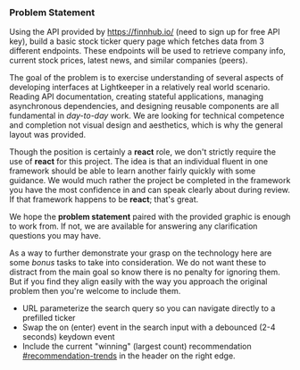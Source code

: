 ### Problem Statement
Using the API provided by https://finnhub.io/ (need to sign up for free API key), build a basic stock ticker query page which fetches data from 3 different endpoints. These endpoints will be used to retrieve company info, current stock prices, latest news, and similar companies (peers). 

The goal of the problem is to exercise understanding of several aspects of developing interfaces at Lightkeeper in a relatively real world scenario. Reading API documentation, creating stateful applications, managing asynchronous dependencies, and designing reusable components are all fundamental in _day-to-day_ work. We are looking for technical competence and completion not visual design and aesthetics, which is why the general layout was provided. 

Though the position is certainly a **react** role, we don't strictly require the use of **react** for this project. The idea is that an individual fluent in one framework should be able to learn another fairly quickly with some guidance. We would much rather the project be completed in the framework you have the most confidence in and can speak clearly about during review. If that framework happens to be **react**; that's great.

We hope the **problem statement** paired with the provided graphic is enough to work from. If not, we are available for answering any clarification questions you may have. 

As a way to further demonstrate your grasp on the technology here are some _bonus_ tasks to take into consideration. We do not want these to distract from the main goal so know there is no penalty for ignoring them. But if you find they align easily with the way you approach the original problem then you're welcome to include them. 

* URL parameterize the search query so you can navigate directly to a prefilled ticker
* Swap the on (enter) event in the search input with a debounced (2-4 seconds) keydown event
* Include the current "winning" (largest count) recommendation [#recommendation-trends](https://finnhub.io/docs/api#recommendation-trends) in the header on the right edge.
